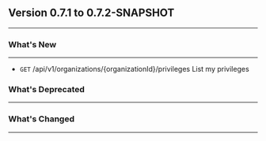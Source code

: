 ## Version 0.7.1 to 0.7.2-SNAPSHOT
---
### What's New
---
* `GET` /api/v1/organizations/{organizationId}/privileges List my privileges

### What's Deprecated
---

### What's Changed
---
